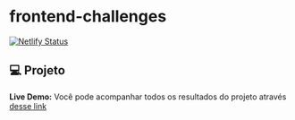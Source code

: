 # frontend-challenges


[![Netlify Status](https://api.netlify.com/api/v1/badges/9c901da3-093f-4559-8a36-18ca489beb3d/deploy-status)](https://app.netlify.com/sites/italods-frontend-challenges/deploys)


## 💻  Projeto 

 **Live Demo:** Você pode acompanhar todos os resultados do projeto através [desse link](https://italods-frontend-challenges.netlify.app)

